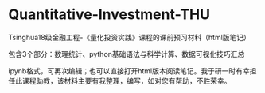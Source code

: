# Quantitative-Investment-THU
Tsinghua18级金融工程-《量化投资实践》课程的课前预习材料（html版笔记）

包含3个部分：数理统计、python基础语法与科学计算、数据可视化技巧汇总

ipynb格式，可再次编辑；也可以直接打开html版本阅读笔记。我于研一时有幸担任此课程助教，该材料主要有我整理，编写，如对您有帮助，不胜荣幸。
